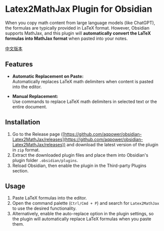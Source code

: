 # Latex2MathJax Plugin for Obsidian

When you copy math content from large language models (like ChatGPT), the formulas are typically provided in LaTeX format. However, Obsidian supports MathJax, and this plugin will **automatically convert the LaTeX formulas into MathJax format** when pasted into your notes.

[中文版本](./README.zh-cn.md)

## Features

- **Automatic Replacement on Paste:**  
  Automatically replaces LaTeX math delimiters when content is pasted into the editor.
  
- **Manual Replacement:**  
  Use commands to replace LaTeX math delimiters in selected text or the entire document.

## Installation

1. Go to the Release page ([https://github.com/aqpower/obsidian-Latex2MathJax/releases](https://github.com/aqpower/obsidian-Latex2MathJax/releases)) and download the latest version of the plugin in `zip` format.
2. Extract the downloaded plugin files and place them into Obsidian's plugin folder `.obsidian/plugins`.
3. Reload Obsidian, then enable the plugin in the Third-party Plugins section.

## Usage

1. Paste LaTeX formulas into the editor.
2. Open the command palette (`Ctrl/Cmd + P`) and search for `Latex2MathJax` to use the desired functionality.
3. Alternatively, enable the auto-replace option in the plugin settings, so the plugin will automatically replace LaTeX formulas when you paste them.
